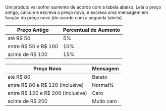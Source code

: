 Um produto vai sofrer aumento de acordo com a tabela abaixo. 
Leia o preço antigo, calcule e escreva o preço novo, e escreva uma mensagem em função do preço novo (de acordo com a segunda tabela).

<table>
  <thead>
    <tr>
      <th>Preço Antigo</th>
      <th>Percentual de Aumento</th>
    </tr>
  </thead>
  <tbody>
    <tr>
      <td>até R$ 50</td>
      <td>5%</td>
    </tr>
    <tr>
      <td>entre R$ 50 e R$ 100</td>
      <td>10%</td>
    </tr>
    <tr>
      <td>acima de R$ 100</td>
      <td>15%</td>
    </tr>
  </tbody>
</table>

<table>
  <thead>
    <tr>
      <th>Preço Novo</th>
      <th>Mensagem</th>
    </tr>
  </thead>
  <tbody>
    <tr>
      <td>até R$ 80</td>
      <td>Barato</td>
    </tr>
    <tr>
      <td>entre R$ 80 e R$ 120 (inclusive)</td>
      <td>Normal%</td>
    </tr>
    <tr>
      <td>entre R$ 120 e R$ 200 (inclusive)</td>
      <td>Caro</td>
    </tr>
    <tr>
      <td>acima de R$ 200</td>
      <td>Muito caro</td>
    </tr>
  </tbody>
</table>
